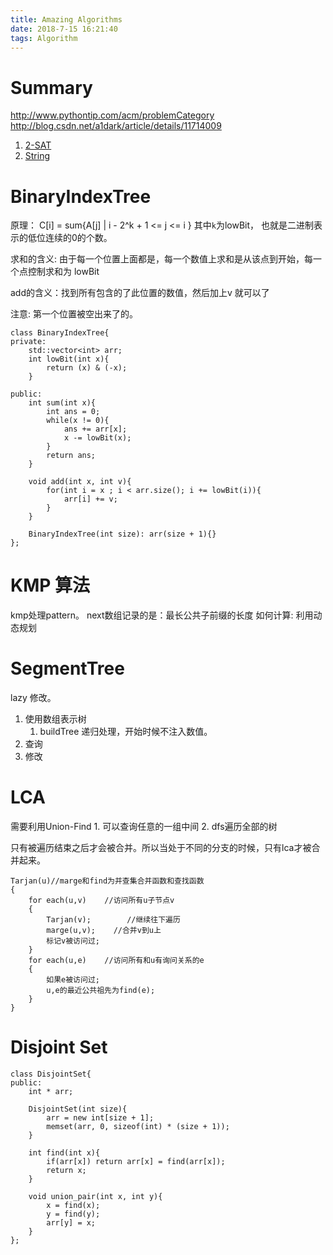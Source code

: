 ```yaml
---
title: Amazing Algorithms
date: 2018-7-15 16:21:40
tags: Algorithm
---
```


# Summary
http://www.pythontip.com/acm/problemCategory
http://blog.csdn.net/a1dark/article/details/11714009

1. [2-SAT](http://blog.sina.com.cn/s/blog_64675f540100k2xj.html)
2. [String](https://www.cnblogs.com/hate13/p/4622141.html)

# BinaryIndexTree
原理：
C[i] = sum{A[j] |  i - 2^k + 1 <= j <= i }
其中`k`为lowBit， 也就是二进制表示的低位连续的0的个数。

求和的含义:
由于每一个位置上面都是，每一个数值上求和是从该点到开始，每一个点控制求和为
lowBit

add的含义：找到所有包含的了此位置的数值，然后加上v 就可以了

注意: 第一个位置被空出来了的。

```
class BinaryIndexTree{
private:
    std::vector<int> arr;
    int lowBit(int x){
        return (x) & (-x);
    }

public:
    int sum(int x){
        int ans = 0;
        while(x != 0){
            ans += arr[x];
            x -= lowBit(x);
        }
        return ans;
    }

    void add(int x, int v){
        for(int i = x ; i < arr.size(); i += lowBit(i)){
            arr[i] += v;
        }
    }

    BinaryIndexTree(int size): arr(size + 1){}
};
```
# KMP 算法
kmp处理pattern。
next数组记录的是：最长公共子前缀的长度
如何计算: 利用动态规划



# SegmentTree
lazy 修改。
1. 使用数组表示树
    1. buildTree 递归处理，开始时候不注入数值。
2. 查询
3. 修改

# LCA
需要利用Union-Find
    1. 可以查询任意的一组中间
    2. dfs遍历全部的树

只有被遍历结束之后才会被合并。所以当处于不同的分支的时候，只有lca才被合并起来。

```
Tarjan(u)//marge和find为并查集合并函数和查找函数
{
    for each(u,v)    //访问所有u子节点v
    {
        Tarjan(v);        //继续往下遍历
        marge(u,v);    //合并v到u上
        标记v被访问过;
    }
    for each(u,e)    //访问所有和u有询问关系的e
    {
        如果e被访问过;
        u,e的最近公共祖先为find(e);
    }
}
```
# Disjoint Set
```
class DisjointSet{
public:
    int * arr;

    DisjointSet(int size){
        arr = new int[size + 1];
        memset(arr, 0, sizeof(int) * (size + 1));
    }

    int find(int x){
        if(arr[x]) return arr[x] = find(arr[x]);
        return x;
    }

    void union_pair(int x, int y){
        x = find(x);
        y = find(y);
        arr[y] = x;
    }
};
```

